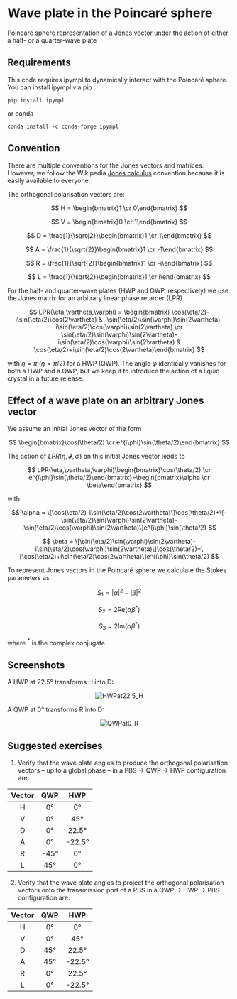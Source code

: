 # Wave plate in the Poincaré sphere
Poincaré sphere representation of a Jones vector under the action of either a half- or a quarter-wave plate

## Requirements
This code requires ipympl to dynamically interact with the Poincaré sphere. You can install ipympl via pip
```
pip install ipympl
```
or conda
```
conda install -c conda-forge ipympl
```

## Convention
There are multiple conventions for the Jones vectors and matrices. However, we follow the Wikipedia [Jones calculus](https://en.wikipedia.org/wiki/Jones_calculus) convention because it is easily available to everyone.

The orthogonal polarisation vectors are:

$$ H = \begin{bmatrix}1 \cr 0\end{bmatrix} $$

$$ V = \begin{bmatrix}0 \cr 1\end{bmatrix} $$

$$ D = \frac{1}{\sqrt{2}}\begin{bmatrix}1 \cr 1\end{bmatrix} $$

$$ A = \frac{1}{\sqrt{2}}\begin{bmatrix}1 \cr -1\end{bmatrix} $$

$$ R = \frac{1}{\sqrt{2}}\begin{bmatrix}1 \cr -i\end{bmatrix} $$

$$ L = \frac{1}{\sqrt{2}}\begin{bmatrix}1 \cr i\end{bmatrix} $$

For the half- and quarter-wave plates (HWP and QWP, respectively) we use the Jones matrix for an arbitrary linear phase retarder (LPR)

$$ LPR(\eta,\vartheta,\varphi) = \begin{bmatrix} \cos(\eta/2)-i\sin(\eta/2)\cos(2\vartheta) & -\sin(\eta/2)\sin(\varphi)\sin(2\vartheta)-i\sin(\eta/2)\cos(\varphi)\sin(2\vartheta) \cr \sin(\eta/2)\sin(\varphi)\sin(2\vartheta)-i\sin(\eta/2)\cos(\varphi)\sin(2\vartheta) & \cos(\eta/2)+i\sin(\eta/2)\cos(2\vartheta)\end{bmatrix} $$

with $\eta = \pi$ ($\eta = \pi/2$) for a HWP (QWP). The angle $\varphi$ identically vanishes for both a HWP and a QWP, but we keep it to introduce the action of a liquid crystal in a future release.

## Effect of a wave plate on an arbitrary Jones vector

We assume an initial Jones vector of the form

$$ \begin{bmatrix}\cos(\theta/2) \cr e^{i\phi}\sin(\theta/2)\end{bmatrix} $$

The action of $LPR(\eta,\vartheta,\varphi)$ on this initial Jones vector leads to

$$ LPR(\eta,\vartheta,\varphi)\begin{bmatrix}\cos(\theta/2) \cr e^{i\phi}\sin(\theta/2)\end{bmatrix}=\begin{bmatrix}\alpha \cr \beta\end{bmatrix} $$

with

$$ \alpha = \[\cos(\eta/2)-i\sin(\eta/2)\cos(2\vartheta)\]\cos(\theta/2)+\[-\sin(\eta/2)\sin(\varphi)\sin(2\vartheta)-i\sin(\eta/2)\cos(\varphi)\sin(2\vartheta)\]e^{i\phi}\sin(\theta/2) $$

$$ \beta = \[\sin(\eta/2)\sin(\varphi)\sin(2\vartheta)-i\sin(\eta/2)\cos(\varphi)\sin(2\vartheta)\]\cos(\theta/2)+\[\cos(\eta/2)+i\sin(\eta/2)\cos(2\vartheta)\]e^{i\phi}\sin(\theta/2) $$

To represent Jones vectors in the Poincaré sphere we calculate the Stokes parameters as

$$ S_1 = |\alpha|^2-|\beta|^2 $$

$$ S_2 = 2\mathrm{Re}(\alpha\beta^*) $$

$$ S_3 = 2\mathrm{Im}(\alpha\beta^*) $$

where $^*$ is the complex conjugate.

## Screenshots

A HWP at 22.5° transforms H into D:

<div align="center">

![HWPat22 5_H](https://github.com/jflorezgu/PoincareSphere/assets/29898626/d089ea8d-ffce-438d-be8a-f99f0c257e78)

</div>

A QWP at 0° transforms R into D:

<div align="center">

![QWPat0_R](https://github.com/jflorezgu/PoincareSphere/assets/29898626/aea7b6fe-0d1d-475f-9d4e-0057f65c47df)

</div>

## Suggested exercises

1. Verify that the wave plate angles to produce the orthogonal polarisation vectors – up to a global phase – in a PBS $\to$ QWP $\to$ HWP configuration are:

<div align="center">

| Vector | QWP | HWP   |
|:-----:|:---:|:-----:|
| H     | 0°  | 0°    |
| V     | 0°  | 45°   |
| D     | 0°  | 22.5° |
| A     | 0°  | -22.5°|
| R     | -45° | 0°    |
| L     | 45°| 0°    |

</div>

2. Verify that the wave plate angles to project the orthogonal polarisation vectors onto the transmission port of a PBS in a QWP $\to$ HWP $\to$ PBS configuration are:

<div align="center">

| Vector | QWP | HWP   |
|:-----:|:---:|:-----:|
| H     | 0°  | 0°    |
| V     | 0°  | 45°   |
| D     | 45°  | 22.5° |
| A     | 45°  | -22.5°|
| R     | 0° | 22.5°    |
| L     | 0°| -22.5°    |

</div>

